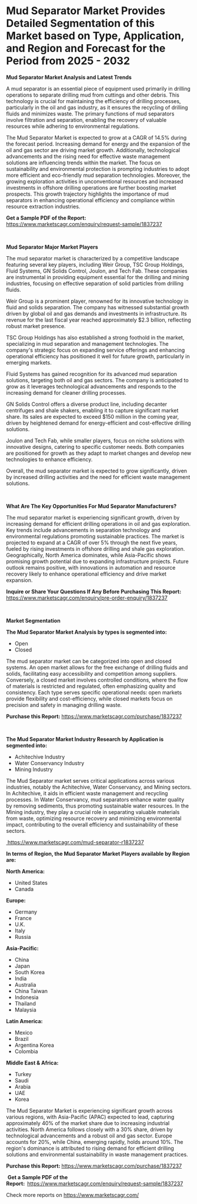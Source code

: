 <p><h1>Mud Separator Market Provides Detailed Segmentation of this Market based on Type, Application, and Region and Forecast for the Period from 2025 - 2032</h1></p><p><strong>Mud Separator Market Analysis and Latest Trends</strong></p>
<p><p>A mud separator is an essential piece of equipment used primarily in drilling operations to separate drilling mud from cuttings and other debris. This technology is crucial for maintaining the efficiency of drilling processes, particularly in the oil and gas industry, as it ensures the recycling of drilling fluids and minimizes waste. The primary functions of mud separators involve filtration and separation, enabling the recovery of valuable resources while adhering to environmental regulations.</p><p>The Mud Separator Market is expected to grow at a CAGR of 14.5% during the forecast period. Increasing demand for energy and the expansion of the oil and gas sector are driving market growth. Additionally, technological advancements and the rising need for effective waste management solutions are influencing trends within the market. The focus on sustainability and environmental protection is prompting industries to adopt more efficient and eco-friendly mud separation technologies. Moreover, the growing exploration activities in unconventional resources and increased investments in offshore drilling operations are further boosting market prospects. This growth trajectory highlights the importance of mud separators in enhancing operational efficiency and compliance within resource extraction industries.</p></p>
<p><strong>Get a Sample PDF of the Report:&nbsp;</strong> <a href="https://www.marketscagr.com/enquiry/request-sample/1837237?utm_campaign=2535&utm_medium=2&utm_source=Github&utm_content=ia&utm_term=22022025&utm_id=mud-separator">https://www.marketscagr.com/enquiry/request-sample/1837237</a></p>
<p>&nbsp;</p>
<p><strong>Mud Separator Major Market Players</strong></p>
<p><p>The mud separator market is characterized by a competitive landscape featuring several key players, including Weir Group, TSC Group Holdings, Fluid Systems, GN Solids Control, Joulon, and Tech Fab. These companies are instrumental in providing equipment essential for the drilling and mining industries, focusing on effective separation of solid particles from drilling fluids.</p><p>Weir Group is a prominent player, renowned for its innovative technology in fluid and solids separation. The company has witnessed substantial growth driven by global oil and gas demands and investments in infrastructure. Its revenue for the last fiscal year reached approximately $2.3 billion, reflecting robust market presence.</p><p>TSC Group Holdings has also established a strong foothold in the market, specializing in mud separation and management technologies. The company's strategic focus on expanding service offerings and enhancing operational efficiency has positioned it well for future growth, particularly in emerging markets.</p><p>Fluid Systems has gained recognition for its advanced mud separation solutions, targeting both oil and gas sectors. The company is anticipated to grow as it leverages technological advancements and responds to the increasing demand for cleaner drilling processes.</p><p>GN Solids Control offers a diverse product line, including decanter centrifuges and shale shakers, enabling it to capture significant market share. Its sales are expected to exceed $150 million in the coming year, driven by heightened demand for energy-efficient and cost-effective drilling solutions.</p><p>Joulon and Tech Fab, while smaller players, focus on niche solutions with innovative designs, catering to specific customer needs. Both companies are positioned for growth as they adapt to market changes and develop new technologies to enhance efficiency.</p><p>Overall, the mud separator market is expected to grow significantly, driven by increased drilling activities and the need for efficient waste management solutions.</p></p>
<p>&nbsp;</p>
<p><strong>What Are The Key Opportunities For Mud Separator Manufacturers?</strong></p>
<p><p>The mud separator market is experiencing significant growth, driven by increasing demand for efficient drilling operations in oil and gas exploration. Key trends include advancements in separation technology and environmental regulations promoting sustainable practices. The market is projected to expand at a CAGR of over 5% through the next five years, fueled by rising investments in offshore drilling and shale gas exploration. Geographically, North America dominates, while Asia-Pacific shows promising growth potential due to expanding infrastructure projects. Future outlook remains positive, with innovations in automation and resource recovery likely to enhance operational efficiency and drive market expansion.</p></p>
<p><strong>Inquire or Share Your Questions If Any Before Purchasing This Report:</strong> <a href="https://www.marketscagr.com/enquiry/pre-order-enquiry/1837237?utm_campaign=2535&utm_medium=2&utm_source=Github&utm_content=ia&utm_term=22022025&utm_id=mud-separator">https://www.marketscagr.com/enquiry/pre-order-enquiry/1837237</a></p>
<p>&nbsp;</p>
<p><strong>Market Segmentation</strong></p>
<p><strong>The Mud Separator Market Analysis by types is segmented into:</strong></p>
<p><ul><li>Open</li><li>Closed</li></ul></p>
<p><p>The mud separator market can be categorized into open and closed systems. An open market allows for the free exchange of drilling fluids and solids, facilitating easy accessibility and competition among suppliers. Conversely, a closed market involves controlled conditions, where the flow of materials is restricted and regulated, often emphasizing quality and consistency. Each type serves specific operational needs: open markets provide flexibility and cost-efficiency, while closed markets focus on precision and safety in managing drilling waste.</p></p>
<p><strong>Purchase this Report:&nbsp;</strong><a href="https://www.marketscagr.com/purchase/1837237?utm_campaign=2535&utm_medium=2&utm_source=Github&utm_content=ia&utm_term=22022025&utm_id=mud-separator">https://www.marketscagr.com/purchase/1837237</a></p>
<p>&nbsp;</p>
<p><strong>The Mud Separator Market Industry Research by Application is segmented into:</strong></p>
<p><ul><li>Achitechive Industry</li><li>Water Conservancy Industry</li><li>Mining Industry</li></ul></p>
<p><p>The Mud Separator market serves critical applications across various industries, notably the Achitechive, Water Conservancy, and Mining sectors. In Achitechive, it aids in efficient waste management and recycling processes. In Water Conservancy, mud separators enhance water quality by removing sediments, thus promoting sustainable water resources. In the Mining industry, they play a crucial role in separating valuable materials from waste, optimizing resource recovery and minimizing environmental impact, contributing to the overall efficiency and sustainability of these sectors.</p></p>
<p><a href="https://www.marketscagr.com/mud-separator-r1837237?utm_campaign=2535&utm_medium=2&utm_source=Github&utm_content=ia&utm_term=22022025&utm_id=mud-separator">&nbsp;https://www.marketscagr.com/mud-separator-r1837237</a></p>
<p><strong>In terms of Region, the Mud Separator Market Players available by Region are:</strong></p>
<p>
    <p> <strong> North America: </strong>
        <ul>
            <li>United States</li>
            <li>Canada</li>
        </ul>
        </p> 
    <p> <strong> Europe: </strong>
        <ul>
            <li>Germany</li>
            <li>France</li>
            <li>U.K.</li>
            <li>Italy</li>
            <li>Russia</li>
        </ul>
        </p> 
    <p> <strong> Asia-Pacific: </strong>
        <ul>
            <li>China</li>
            <li>Japan</li>
            <li>South Korea</li>
            <li>India</li>
            <li>Australia</li>
            <li>China Taiwan</li>
            <li>Indonesia</li>
            <li>Thailand</li>
            <li>Malaysia</li>
        </ul>
        </p> 
    <p> <strong> Latin America: </strong>
        <ul>
            <li>Mexico</li>
            <li>Brazil</li>
            <li>Argentina Korea</li>
            <li>Colombia</li>
        </ul>
        </p> 
    <p> <strong> Middle East & Africa: </strong>
        <ul>
            <li>Turkey</li>
            <li>Saudi</li>
            <li>Arabia</li>
            <li>UAE</li>
            <li>Korea</li>
        </ul>
    </p>
    </p>
<p><p>The Mud Separator Market is experiencing significant growth across various regions, with Asia-Pacific (APAC) expected to lead, capturing approximately 40% of the market share due to increasing industrial activities. North America follows closely with a 30% share, driven by technological advancements and a robust oil and gas sector. Europe accounts for 20%, while China, emerging rapidly, holds around 10%. The region's dominance is attributed to rising demand for efficient drilling solutions and environmental sustainability in waste management practices.</p></p>
<p><strong>Purchase this Report: </strong><a href="https://www.marketscagr.com/purchase/1837237?utm_campaign=2535&utm_medium=2&utm_source=Github&utm_content=ia&utm_term=22022025&utm_id=mud-separator">https://www.marketscagr.com/purchase/1837237</a></p>
<p>&nbsp;<strong>Get a Sample PDF of the Report:&nbsp;&nbsp;</strong><a href="https://www.marketscagr.com/enquiry/request-sample/1837237?utm_campaign=2535&utm_medium=2&utm_source=Github&utm_content=ia&utm_term=22022025&utm_id=mud-separator">https://www.marketscagr.com/enquiry/request-sample/1837237</a></p>
<p><strong></strong></p>
<p>Check more reports on <a href="https://www.marketscagr.com/?utm_campaign=2535&utm_medium=2&utm_source=Github&utm_content=ia&utm_term=22022025&utm_id=mud-separator">https://www.marketscagr.com/</a></p>